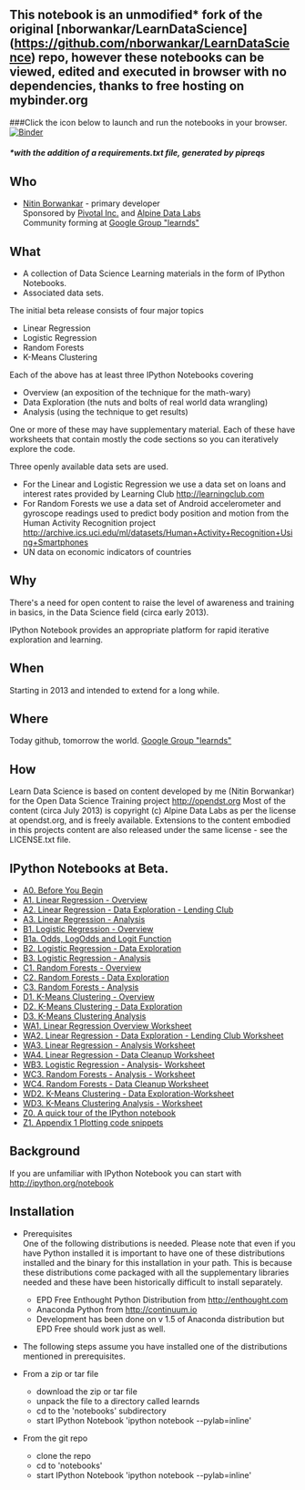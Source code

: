 ## This notebook is an unmodified* fork of the original [nborwankar/LearnDataScience] (https://github.com/nborwankar/LearnDataScience) repo, however these notebooks can be viewed, edited and executed in browser with no dependencies, thanks to free hosting on mybinder.org

###Click the icon below to launch and run the notebooks in your browser.
[![Binder](http://mybinder.org/badge.svg)](http://mybinder.org:/repo/n2itn/learndatascience)


##### *with the addition of a requirements.txt file, generated by pipreqs


Who
---

* [Nitin Borwankar](http://twitter.com/nitin) - primary developer  
Sponsored by [Pivotal Inc.](http://gopivotal.com) and [Alpine Data Labs](http://alpinenow.com)  
Community forming at [Google Group "learnds"](https://groups.google.com/forum/#!forum/learnds)

What
----

* A collection of Data Science Learning materials in the form of IPython Notebooks.
* Associated data sets.

The initial beta release consists of four major topics

* Linear Regression
* Logistic Regression
* Random Forests
* K-Means Clustering

Each of the above has at least three IPython Notebooks covering

* Overview (an exposition of the technique for the math-wary)
* Data Exploration (the nuts and bolts of real world data wrangling)
* Analysis (using the technique to get results)

One or more of these may have supplementary material.
Each of these have worksheets that contain mostly the code sections so you can iteratively explore the code.

Three openly available data sets are used.  

* For the Linear and Logistic Regression we use a data set on loans and interest rates provided by Learning Club http://learningclub.com  
* For Random Forests we use a data set of Android accelerometer and gyroscope readings used to predict body position and motion from the Human Activity Recognition project
http://archive.ics.uci.edu/ml/datasets/Human+Activity+Recognition+Using+Smartphones
* UN data on economic indicators of countries

Why
---

There's a need for open content to raise the level of awareness and training in basics, in the Data Science
field (circa early 2013).

IPython Notebook provides an appropriate platform for rapid iterative exploration and learning.

When
----

Starting in 2013 and intended to extend for a long while.

Where
-----

Today github, tomorrow the world. 
[Google Group "learnds"](https://groups.google.com/forum/#!forum/learnds)

How
---

Learn Data Science is based on content developed by me (Nitin Borwankar) for the Open Data Science Training project http://opendst.org
Most of the content (circa July 2013) is copyright (c) Alpine Data Labs as per the license at opendst.org, and is freely available.
Extensions to the content embodied in this projects content are also released under the same license - see the LICENSE.txt file.

IPython Notebooks at Beta.  
--------------------------  

* [A0. Before You Begin](http://nbviewer.ipython.org/urls/raw.github.com/nborwankar/LearnDataScience/master/notebooks/A0.%20Before%20You%20Begin.ipynb)
* [A1. Linear Regression - Overview](http://nbviewer.ipython.org/urls/raw.github.com/nborwankar/LearnDataScience/master/notebooks/A1.%20Linear%20Regression%20-%20Overview.ipynb)
* [A2. Linear Regression - Data Exploration - Lending Club](http://nbviewer.ipython.org/urls/raw.github.com/nborwankar/LearnDataScience/master/notebooks/A2.%20Linear%20Regression%20-%20Data%20Exploration%20-%20Lending%20Club.ipynb)
* [A3. Linear Regression - Analysis](http://nbviewer.ipython.org/urls/raw.github.com/nborwankar/LearnDataScience/master/notebooks/A3.%20Linear%20Regression%20-%20Analysis.ipynb)
* [B1. Logistic Regression - Overview](http://nbviewer.ipython.org/urls/raw.github.com/nborwankar/LearnDataScience/master/notebooks/B1.%20Logistic%20Regression%20-%20Overview.ipynb)
* [B1a. Odds, LogOdds and Logit Function ](http://nbviewer.ipython.org/urls/raw.github.com/nborwankar/LearnDataScience/master/notebooks/B1a.%20Odds%2C%20LogOdds%20and%20Logit%20Function%20.ipynb)
* [B2. Logistic Regression - Data Exploration](http://nbviewer.ipython.org/urls/raw.github.com/nborwankar/LearnDataScience/master/notebooks/B2.%20Logistic%20Regression%20-%20Data%20Exploration.ipynb)
* [B3. Logistic Regression - Analysis](http://nbviewer.ipython.org/urls/raw.github.com/nborwankar/LearnDataScience/master/notebooks/B3.%20Logistic%20Regression%20-%20Analysis.ipynb)
* [C1. Random Forests - Overview](http://nbviewer.ipython.org/urls/raw.github.com/nborwankar/LearnDataScience/master/notebooks/C1.%20Random%20Forests%20-%20Overview.ipynb)
* [C2. Random Forests - Data Exploration](http://nbviewer.ipython.org/urls/raw.github.com/nborwankar/LearnDataScience/master/notebooks/C2.%20Random%20Forests%20-%20Data%20Exploration.ipynb)
* [C3. Random Forests - Analysis](http://nbviewer.ipython.org/urls/raw.github.com/nborwankar/LearnDataScience/master/notebooks/C3.%20Random%20Forests%20-%20Analysis.ipynb)
* [D1. K-Means Clustering - Overview](http://nbviewer.ipython.org/urls/raw.github.com/nborwankar/LearnDataScience/master/notebooks/D1.%20K-Means%20Clustering%20-%20Overview.ipynb)
* [D2. K-Means Clustering - Data Exploration](http://nbviewer.ipython.org/urls/raw.github.com/nborwankar/LearnDataScience/master/notebooks/D2.%20K-Means%20Clustering%20-%20Data%20Exploration.ipynb)
* [D3. K-Means Clustering Analysis](http://nbviewer.ipython.org/urls/raw.github.com/nborwankar/LearnDataScience/master/notebooks/D3.%20K-Means%20Clustering%20Analysis.ipynb)
* [WA1. Linear Regression Overview Worksheet](http://nbviewer.ipython.org/urls/raw.github.com/nborwankar/LearnDataScience/master/notebooks/WA1.%20Linear%20Regression%20Overview%20Worksheet.ipynb)
* [WA2. Linear Regression - Data Exploration - Lending Club Worksheet](http://nbviewer.ipython.org/urls/raw.github.com/nborwankar/LearnDataScience/master/notebooks/WA2.%20Linear%20Regression%20-%20Data%20Exploration%20-%20Lending%20Club%20Worksheet.ipynb)
* [WA3. Linear Regression - Analysis Worksheet](http://nbviewer.ipython.org/urls/raw.github.com/nborwankar/LearnDataScience/master/notebooks/WA3.%20Linear%20Regression%20-%20Analysis%20Worksheet.ipynb)
* [WA4. Linear Regression - Data Cleanup Worksheet](http://nbviewer.ipython.org/urls/raw.github.com/nborwankar/LearnDataScience/master/notebooks/WA4.%20Linear%20Regression%20-%20Data%20Cleanup.ipynb)
* [WB3. Logistic Regression - Analysis- Worksheet](http://nbviewer.ipython.org/urls/raw.github.com/nborwankar/LearnDataScience/master/notebooks/WB3.%20Logistic%20Regression%20-%20Analysis-%20Worksheet.ipynb)
* [WC3. Random Forests - Analysis - Worksheet](http://nbviewer.ipython.org/urls/raw.github.com/nborwankar/LearnDataScience/master/notebooks/WC3.%20Random%20Forests%20-%20Analysis%20-%20Worksheet.ipynb)
* [WC4. Random Forests - Data Cleanup Worksheet](http://nbviewer.ipython.org/urls/raw.github.com/nborwankar/LearnDataScience/master/notebooks/WC4.%20Random%20Forests%20-%20Data%20Cleanup.ipynb)
* [WD2. K-Means Clustering - Data Exploration-Worksheet](http://nbviewer.ipython.org/urls/raw.github.com/nborwankar/LearnDataScience/master/notebooks/WD2.%20K-Means%20Clustering%20-%20Data%20Exploration-Worksheet.ipynb)
* [WD3. K-Means Clustering Analysis - Worksheet](http://nbviewer.ipython.org/urls/raw.github.com/nborwankar/LearnDataScience/master/notebooks/WD3.%20K-Means%20Clustering%20Analysis%20-%20Worksheet.ipynb)
* [Z0. A quick tour of the IPython notebook](http://nbviewer.ipython.org/urls/raw.github.com/nborwankar/LearnDataScience/master/notebooks/Z0.%20A%20quick%20tour%20of%20the%20IPython%20notebook.ipynb)
* [Z1. Appendix 1 Plotting code snippets ](http://nbviewer.ipython.org/urls/raw.github.com/nborwankar/LearnDataScience/master/notebooks/Z1.%20Appendix%201%20Plotting%20code%20snippets%20.ipynb)


Background  
----------

If you are unfamiliar with IPython Notebook you can start with http://ipython.org/notebook


Installation  
------------

* Prerequisites  
One of the following distributions is needed. Please note that even if you have Python installed it is important to have one of these distributions installed and the binary for this installation in your path. This is because these distributions come packaged with all the supplementary libraries needed and these have been historically difficult to install separately.

  * EPD Free Enthought Python Distribution from http://enthought.com
  * Anaconda Python from http://continuum.io
  * Development has been done on v 1.5 of Anaconda distribution but EPD Free should work just as well.

* The following steps assume you have installed one of the distributions mentioned in prerequisites.

* From a zip or tar file
    * download the zip or tar file 
    * unpack the file to a directory called learnds
    * cd to the 'notebooks' subdirectory
    * start IPython Notebook 'ipython notebook --pylab=inline'
 
* From the git repo
    * clone the repo
    * cd to 'notebooks'
    * start IPython Notebook 'ipython notebook --pylab=inline'
